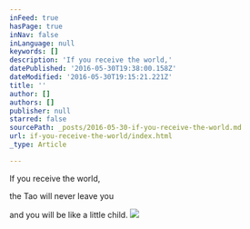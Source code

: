 ```yaml
---
inFeed: true
hasPage: true
inNav: false
inLanguage: null
keywords: []
description: 'If you receive the world,'
datePublished: '2016-05-30T19:38:00.158Z'
dateModified: '2016-05-30T19:15:21.221Z'
title: ''
author: []
authors: []
publisher: null
starred: false
sourcePath: _posts/2016-05-30-if-you-receive-the-world.md
url: if-you-receive-the-world/index.html
_type: Article

---
```

If you receive the world,

the Tao will never leave you

and you will be like a little child.
![](https://the-grid-user-content.s3-us-west-2.amazonaws.com/55e6be0e-7c08-47b9-abd2-4d946d4ff002.jpg)